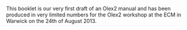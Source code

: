 This booklet is our very first draft of an Olex2 manual and has been produced in very limited numbers for the Olex2 workshop at the ECM in Warwick on the 24th of August 2013.